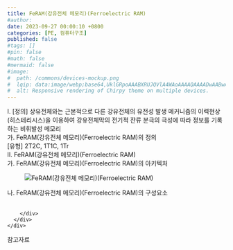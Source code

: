 ```yaml
---
title: FeRAM(강유전체 메모리)(Ferroelectric RAM)
#author: 
date: 2023-09-27 00:00:10 +0800
categories: [PE, 컴퓨터구조]
published: false
#tags: []
#pin: false
#math: false
#mermaid: false
#image:
#  path: /commons/devices-mockup.png
#  lqip: data:image/webp;base64,UklGRpoAAABXRUJQVlA4WAoAAAAQAAAADwAABwAAQUxQSDIAAAARL0AmbZurmr57yyIiqE8oiG0bejIYEQTgqiDA9vqnsUSI6H+oAERp2HZ65qP/VIAWAFZQOCBCAAAA8AEAnQEqEAAIAAVAfCWkAALp8sF8rgRgAP7o9FDvMCkMde9PK7euH5M1m6VWoDXf2FkP3BqV0ZYbO6NA/VFIAAAA
#  alt: Responsive rendering of Chirpy theme on multiple devices.
---
```


<div class="post-wrap">
  <div class="para">
    <div class="para-title">
      I. [정의] 상유전체와는 근본적으로 다른 강유전체의 유전성 발생 메커니즘의 이력현상(히스테리시스)을 이용하여 강유전체막의 전기적 잔류 분극의 극성에 따라 정보를 기록하는 비휘발성 메모리
    </div>
    <div class="para-cntnt">
      <div class="para">
        <div class="para-title">
          가. FeRAM(강유전체 메모리)(Ferroelectric RAM)의 정의
        </div>
        <div class="para-cntnt">
          [유형] 2T2C, 1T1C, 1Tr
        </div>
      </div>
    </div>
  </div>
  
  <div class="para">
    <div class="para-title">
      II. FeRAM(강유전체 메모리)(Ferroelectric RAM)
    </div>
    <div class="para-cntnt">
      <div class="para">
        <div class="para-title">
          가. FeRAM(강유전체 메모리)(Ferroelectric RAM)의 아키텍처
        </div>
        <div class="para-cntnt">
          <figure class="post-figure">
            <img src="/assets/img/posts/FeRAM(강유전체-메모리)(Ferroelectric-RAM).png" alt="FeRAM(강유전체 메모리)(Ferroelectric RAM)">
<!--            <figcaption>Source: Unveiling the Metaverse: Exploring Emerging Trends, Multifaceted Perspectives, and Future Challenges</figcaption>-->
          </figure>
        </div>
      </div>
      <div class="para">
        <div class="para-title">
          나. FeRAM(강유전체 메모리)(Ferroelectric RAM)의 구성요소
        </div>
        <div class="para-cntnt">
          <table class="post-table">
          </table>
          
        </div>
      </div>
    </div>
  </div>

  <div class="refr-wrap">
    <div class="refr-title">
        참고자료
    </div>
    <ol class="refr-list">
    <!--    <li>(나현식, 최대선) <a target="_blank" href="https://scienceon.kisti.re.kr/commons/util/originalView.do?cn=JAKO202225948430499&oCn=JAKO202225948430499&dbt=JAKO&journal=NJOU00291864">메타버스 보안 위협 요소 및 대응 방안 검토</a></li>-->
    <!--    <li>(M. Uddin, S. Manickam, H. Ullah, M. Obaidat and A. Dandoush) <a target="_blank" href="https://ieeexplore.ieee.org/abstract/document/10138386">Unveiling the Metaverse: Exploring Emerging Trends, Multifaceted Perspectives, and Future Challenges</a></li>-->
    </ol>
  </div>
</div>
